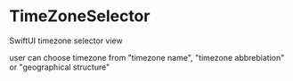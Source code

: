 # TimeZoneSelector

SwiftUI timezone selector view

user can choose timezone from "timezone name", "timezone abbrebiation" or "geographical structure"

